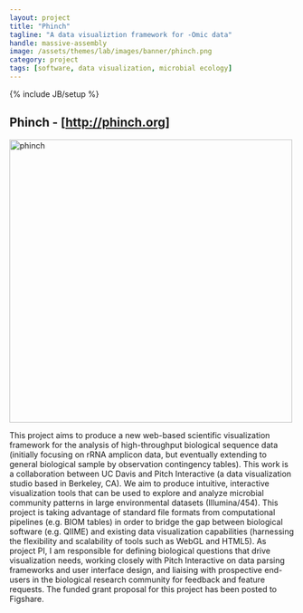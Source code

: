 ```yaml
---
layout: project
title: "Phinch"
tagline: "A data visualiztion framework for -Omic data"
handle: massive-assembly
image: /assets/themes/lab/images/banner/phinch.png
category: project
tags: [software, data visualization, microbial ecology]
---
```

{% include JB/setup %}

## Phinch - [http://phinch.org]

<img src="/assets/images/projects/phinch-gallery.png" alt="phinch" class="inline" width="500">

This project aims to produce a new web-based scientific visualization framework for the analysis of high-throughput biological sequence data (initially focusing on rRNA amplicon data, but eventually extending to general biological sample by observation contingency tables). This work is a collaboration between UC Davis and Pitch Interactive (a data visualization studio based in Berkeley, CA). We aim to produce intuitive, interactive visualization tools that can be used to explore and analyze microbial community patterns in large environmental datasets (Illumina/454).  This project is taking advantage of standard file formats from computational pipelines (e.g. BIOM tables) in order to bridge the gap between biological software (e.g. QIIME) and existing data visualization capabilities (harnessing the flexibility and scalability of tools such as WebGL and HTML5). As project PI, I am responsible for defining biological questions that drive visualization needs, working closely with Pitch Interactive on data parsing frameworks and user interface design, and liaising with prospective end-users in the biological research community for feedback and feature requests. The funded grant proposal for this project has been posted to Figshare.

[http://phinch.org]:http://phinch.org